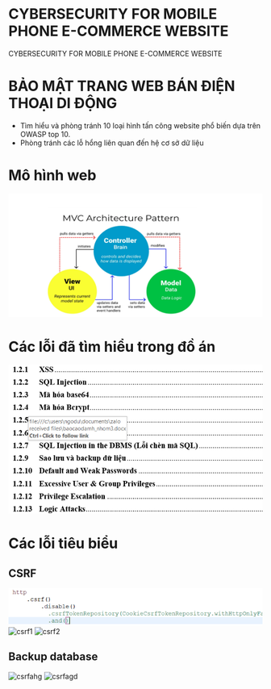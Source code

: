 # CYBERSECURITY FOR MOBILE PHONE E-COMMERCE WEBSITE
CYBERSECURITY FOR MOBILE PHONE E-COMMERCE WEBSITE
# BẢO MẬT TRANG WEB BÁN ĐIỆN THOẠI DI ĐỘNG
- Tìm hiểu và phòng tránh 10 loại hình tấn công website phổ biến dựa trên OWASP top 10.
- Phòng tránh các lỗ hổng liên quan đến hệ cơ sở dữ liệu
# Mô hình web
![mvc.png](https://github.com/testyourpcc/ttcs/blob/master/mvc.png)
# Các lỗi đã tìm hiểu trong đồ án
![[attack](./attack.png)](https://github.com/testyourpcc/ttcs/blob/master/attack.png)
# Các lỗi tiêu biểu
## CSRF
![[csrf0](xsrf0.png)](https://github.com/testyourpcc/ttcs/blob/master/xsrf0.png)
![csrf1](xsrf.png)
![csrf2](xsrf2.png)
## Backup database
![csrfahg](db1.png)
![csrfagd](db2.png)
